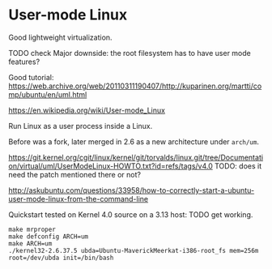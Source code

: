 # User-mode Linux

Good lightweight virtualization.

TODO check Major downside: the root filesystem has to have user mode features?

Good tutorial: <https://web.archive.org/web/20110311190407/http://kuparinen.org/martti/comp/ubuntu/en/uml.html>

<https://en.wikipedia.org/wiki/User-mode_Linux>

Run Linux as a user process inside a Linux.

Before was a fork, later merged in 2.6 as a new architecture under `arch/um`.

<https://git.kernel.org/cgit/linux/kernel/git/torvalds/linux.git/tree/Documentation/virtual/uml/UserModeLinux-HOWTO.txt?id=refs/tags/v4.0> TODO: does it need the patch mentioned there or not?

<http://askubuntu.com/questions/33958/how-to-correctly-start-a-ubuntu-user-mode-linux-from-the-command-line>

Quickstart tested on Kernel 4.0 source on a 3.13 host: TODO get working.

    make mrproper
    make defconfig ARCH=um
    make ARCH=um
    ./kernel32-2.6.37.5 ubda=Ubuntu-MaverickMeerkat-i386-root_fs mem=256m root=/dev/ubda init=/bin/bash
